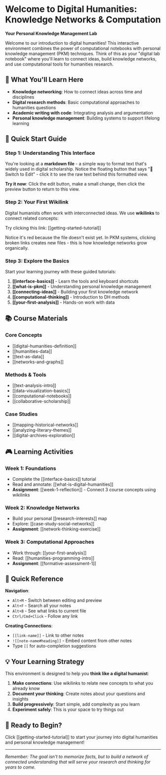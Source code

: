# Welcome to Digital Humanities: Knowledge Networks & Computation

**Your Personal Knowledge Management Lab**

Welcome to our introduction to digital humanities! This interactive environment combines the power of computational notebooks with personal knowledge management (PKM) techniques. Think of this as your "digital lab notebook" where you'll learn to connect ideas, build knowledge networks, and use computational tools for humanities research.

## 🎯 What You'll Learn Here

- **Knowledge networking**: How to connect ideas across time and disciplines
- **Digital research methods**: Basic computational approaches to humanities questions  
- **Academic writing with code**: Integrating analysis and argumentation
- **Personal knowledge management**: Building systems to support lifelong learning

## 🚀 Quick Start Guide

### Step 1: Understanding This Interface
You're looking at a **markdown file** - a simple way to format text that's widely used in digital scholarship. Notice the floating button that says "📝 Switch to Edit" - click it to see the raw text behind this formatted view.

**Try it now**: Click the edit button, make a small change, then click the preview button to return to this view.

### Step 2: Your First Wikilink
Digital humanists often work with interconnected ideas. We use **wikilinks** to connect related concepts:

Try clicking this link: [[getting-started-tutorial]]

Notice it's red because the file doesn't exist yet. In PKM systems, clicking broken links creates new files - this is how knowledge networks grow organically.

### Step 3: Explore the Basics
Start your learning journey with these guided tutorials:

1. **[[interface-basics]]** - Learn the tools and keyboard shortcuts
2. **[[what-is-pkm]]** - Understanding personal knowledge management  
3. **[[connecting-ideas]]** - Building your first knowledge network
4. **[[computational-thinking]]** - Introduction to DH methods
5. **[[your-first-analysis]]** - Hands-on work with data

## 📚 Course Materials

### Core Concepts
- [[digital-humanities-definition]]
- [[humanities-data]]
- [[text-as-data]]
- [[networks-and-graphs]]

### Methods & Tools
- [[text-analysis-intro]]
- [[data-visualization-basics]]
- [[computational-notebooks]]
- [[collaborative-scholarship]]

### Case Studies
- [[mapping-historical-networks]]
- [[analyzing-literary-themes]]
- [[digital-archives-exploration]]

## 🎮 Learning Activities

### Week 1: Foundations
- Complete the [[interface-basics]] tutorial
- Read and annotate: [[what-is-digital-humanities]]
- **Assignment**: [[week-1-reflection]] - Connect 3 course concepts using wikilinks

### Week 2: Knowledge Networks  
- Build your personal [[research-interests]] map
- Explore: [[case-study-social-networks]]
- **Assignment**: [[network-thinking-exercise]]

### Week 3: Computational Approaches
- Work through: [[your-first-analysis]]
- Read: [[humanities-programming-intro]]
- **Assignment**: [[formative-assessment-1]]

## 🔗 Quick Reference

**Navigation**:
- `Alt+M` - Switch between editing and preview  
- `Alt+F` - Search all your notes
- `Alt+B` - See what links to current file
- `Ctrl/Cmd+Click` - Follow any link

**Creating Connections**:
- `[[link-name]]` - Link to other notes
- `![[note-name#heading]]` - Embed content from other notes
- Type `[[` for auto-completion suggestions

## 💡 Your Learning Strategy

This environment is designed to help you **think like a digital humanist**:

1. **Make connections**: Use wikilinks to relate new concepts to what you already know
2. **Document your thinking**: Create notes about your questions and insights  
3. **Build progressively**: Start simple, add complexity as you learn
4. **Experiment safely**: This is your space to try things out

## 🎯 Ready to Begin?

Click [[getting-started-tutorial]] to start your journey into digital humanities and personal knowledge management!

---

*Remember: The goal isn't to memorize facts, but to build a network of connected understanding that will serve your research and thinking for years to come.*